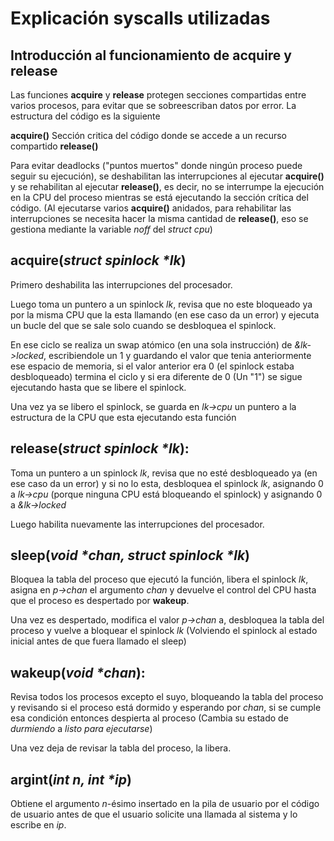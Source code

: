 # Explicación syscalls utilizadas

## Introducción al funcionamiento de **acquire** y **release**
Las funciones **acquire** y **release** protegen secciones compartidas entre varios procesos, para evitar que se sobreescriban datos por error.
La estructura del código es la siguiente

**acquire()**
Sección critica del código donde se accede a un recurso compartido
**release()**

Para evitar deadlocks ("puntos muertos" donde ningún proceso puede seguir su ejecución), se deshabilitan las interrupciones al ejecutar **acquire()** y se rehabilitan al ejecutar **release()**, es decir, no se interrumpe la ejecución en la CPU del proceso mientras se está ejecutando la sección crítica del código. (Al ejecutarse varios **acquire()** anidados, para rehabilitar las interrupciones se necesita hacer la misma cantidad de **release()**, eso se gestiona mediante la variable *noff* del *struct cpu*)


## acquire(*struct spinlock \*lk*)
Primero deshabilita las interrupciones del procesador.

Luego toma un puntero a un spinlock *lk*, revisa que no este bloqueado ya por la misma CPU que la esta llamando (en ese caso da un error) y ejecuta un bucle del que se sale solo cuando se desbloquea el spinlock. 

En ese ciclo se realiza un swap atómico (en una sola instrucción) de *&lk->locked*, escribiendole un 1 y guardando el valor que tenia anteriormente ese espacio de memoria, si el valor anterior era 0 (el spinlock estaba desbloqueado) termina el ciclo y si era diferente de 0 (Un "1") se sigue ejecutando hasta que se libere el spinlock.

Una vez ya se libero el spinlock, se guarda en *lk->cpu* un puntero a la estructura de la CPU que esta ejecutando esta función

## release(*struct spinlock \*lk*): 
Toma un puntero a un spinlock *lk*, revisa que no esté desbloqueado ya (en ese caso da un error) y si no lo esta, desbloquea el spinlock *lk*, asignando 0 a *lk->cpu* (porque ninguna CPU está bloqueando el spinlock) y asignando 0 a *&lk->locked*

Luego habilita nuevamente las interrupciones del procesador.

## sleep(*void \*chan, struct spinlock \*lk*)
Bloquea la tabla del proceso que ejecutó la función, libera el spinlock *lk*, asigna en *p->chan* el argumento  *chan* y devuelve el control del CPU hasta que el proceso es despertado por **wakeup**.

Una vez es despertado, modifica el valor *p->chan* a, desbloquea la tabla del proceso y vuelve a bloquear el spinlock *lk* (Volviendo el spinlock al estado inicial antes de que fuera llamado el sleep)

## wakeup(*void \*chan*): 
Revisa todos los procesos excepto el suyo, bloqueando la tabla del proceso y revisando si el proceso está dormido y esperando por *chan*, si se cumple esa condición entonces despierta al proceso (Cambia su estado de *durmiendo* a *listo para ejecutarse*)

Una vez deja de revisar la tabla del proceso, la libera.

## argint(*int n, int \*ip*)
Obtiene el argumento *n*-ésimo insertado en la pila de usuario por el código de usuario antes de que el usuario solicite una llamada al sistema y lo escribe en *ip*.
